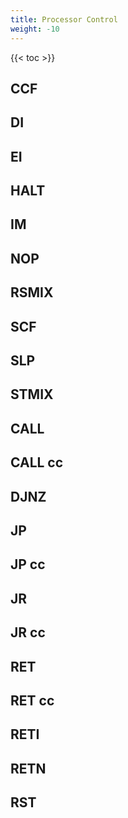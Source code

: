 ```yaml
---
title: Processor Control
weight: -10
---
```


{{< toc >}}

## CCF



## DI



## EI




## HALT



## IM



## NOP



## RSMIX



## SCF



## SLP



## STMIX



## CALL



## CALL cc



## DJNZ



## JP



## JP cc



## JR



## JR cc



## RET



## RET cc



## RETI



## RETN



## RST
